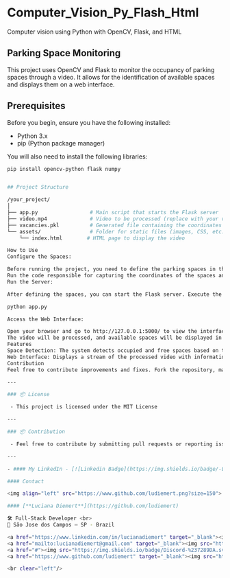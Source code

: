# Computer_Vision_Py_Flash_Html
Computer vision using Python with OpenCV, Flask, and HTML

## Parking Space Monitoring

This project uses OpenCV and Flask to monitor the occupancy of parking spaces through a video. It allows for the identification of available spaces and displays them on a web interface.

## Prerequisites

Before you begin, ensure you have the following installed:

- Python 3.x
- pip (Python package manager)

You will also need to install the following libraries:

```bash
pip install opencv-python flask numpy


## Project Structure

/your_project/
│
├── app.py                 # Main script that starts the Flask server
├── video.mp4              # Video to be processed (replace with your video)
├── vacancies.pkl          # Generated file containing the coordinates of the parking spaces
└── assets/                # Folder for static files (images, CSS, etc.)
    └── index.html        # HTML page to display the video

How to Use
Configure the Spaces:

Before running the project, you need to define the parking spaces in the video.
Run the code responsible for capturing the coordinates of the spaces and generating the vacancies.pkl file.
Run the Server:

After defining the spaces, you can start the Flask server. Execute the following command in the terminal:

python app.py

Access the Web Interface:

Open your browser and go to http://127.0.0.1:5000/ to view the interface.
The video will be processed, and available spaces will be displayed in real-time.
Features
Space Detection: The system detects occupied and free spaces based on the provided coordinates.
Web Interface: Displays a stream of the processed video with information about available spaces.
Contribution
Feel free to contribute improvements and fixes. Fork the repository, make your changes, and submit a pull request.

---

### 📦 License

 - This project is licensed under the MIT License

---

### 📦 Contribution

 - Feel free to contribute by submitting pull requests or reporting issues.

---

- #### My LinkedIn - [![Linkedin Badge](https://img.shields.io/badge/-LucianaDiemert-blue?style=flat-square&logo=Linkedin&logoColor=white&link=https://www.linkedin.com/in/lucianadiemert/)](https://www.linkedin.com/in/lucianadiemert/)

#### Contact

<img align="left" src="https://www.github.com/ludiemert.png?size=150">

#### [**Luciana Diemert**](https://github.com/ludiemert)

🛠 Full-Stack Developer <br>
📍 São Jose dos Campos – SP - Brazil

<a href="https://www.linkedin.com/in/lucianadiemert" target="_blank"><img src="https://img.shields.io/badge/LinkedIn-0077B5?style=flat&logo=linkedin&logoColor=white" alt="LinkedIn Badge" height="25"></a>&nbsp;
<a href="mailto:lucianadiemert@gmail.com" target="_blank"><img src="https://img.shields.io/badge/Gmail-D14836?style=flat&logo=gmail&logoColor=white" alt="Gmail Badge" height="25"></a>&nbsp;
<a href="#"><img src="https://img.shields.io/badge/Discord-%237289DA.svg?logo=discord&logoColor=white" title="LuDiem#0654" alt="Discord Badge" height="25"></a>&nbsp;
<a href="https://www.github.com/ludiemert" target="_blank"><img src="https://img.shields.io/badge/GitHub-100000?style=flat&logo=github&logoColor=white" alt="GitHub Badge" height="25"></a>&nbsp;

<br clear="left"/>



